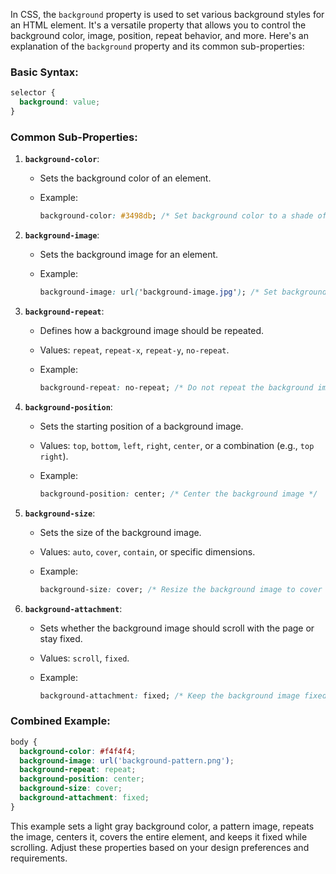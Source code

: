 In CSS, the `background` property is used to set various background styles for an HTML element. It's a versatile property that allows you to control the background color, image, position, repeat behavior, and more. Here's an explanation of the `background` property and its common sub-properties:

### Basic Syntax:

```css
selector {
  background: value;
}
```

### Common Sub-Properties:

1. **`background-color`**:
   - Sets the background color of an element.
   - Example:

     ```css
     background-color: #3498db; /* Set background color to a shade of blue */
     ```

2. **`background-image`**:
   - Sets the background image for an element.
   - Example:

     ```css
     background-image: url('background-image.jpg'); /* Set background image */
     ```

3. **`background-repeat`**:
   - Defines how a background image should be repeated.
   - Values: `repeat`, `repeat-x`, `repeat-y`, `no-repeat`.
   - Example:

     ```css
     background-repeat: no-repeat; /* Do not repeat the background image */
     ```

4. **`background-position`**:
   - Sets the starting position of a background image.
   - Values: `top`, `bottom`, `left`, `right`, `center`, or a combination (e.g., `top right`).
   - Example:

     ```css
     background-position: center; /* Center the background image */
     ```

5. **`background-size`**:
   - Sets the size of the background image.
   - Values: `auto`, `cover`, `contain`, or specific dimensions.
   - Example:

     ```css
     background-size: cover; /* Resize the background image to cover the entire element */
     ```

6. **`background-attachment`**:
   - Sets whether the background image should scroll with the page or stay fixed.
   - Values: `scroll`, `fixed`.
   - Example:

     ```css
     background-attachment: fixed; /* Keep the background image fixed while scrolling */
     ```

### Combined Example:

```css
body {
  background-color: #f4f4f4;
  background-image: url('background-pattern.png');
  background-repeat: repeat;
  background-position: center;
  background-size: cover;
  background-attachment: fixed;
}
```

This example sets a light gray background color, a pattern image, repeats the image, centers it, covers the entire element, and keeps it fixed while scrolling. Adjust these properties based on your design preferences and requirements.